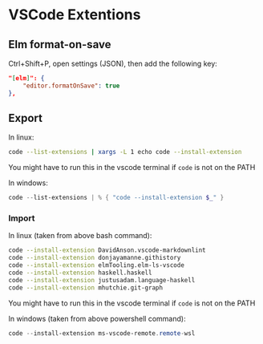 # VSCode Extentions

## Elm format-on-save

Ctrl+Shift+P, open settings (JSON), then add the following key:

```json
"[elm]": {
    "editor.formatOnSave": true
},
```

## Export

In linux:

```bash
code --list-extensions | xargs -L 1 echo code --install-extension
```

You might have to run this in the vscode terminal if `code` is not on the PATH

In windows:

```powershell
code --list-extensions | % { "code --install-extension $_" }
```

### Import

In linux (taken from above bash command):

```bash
code --install-extension DavidAnson.vscode-markdownlint
code --install-extension donjayamanne.githistory
code --install-extension elmTooling.elm-ls-vscode
code --install-extension haskell.haskell
code --install-extension justusadam.language-haskell
code --install-extension mhutchie.git-graph
```

You might have to run this in the vscode terminal if `code` is not on the PATH

In windows (taken from above powershell command):

```powershell
code --install-extension ms-vscode-remote.remote-wsl
```

